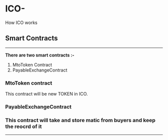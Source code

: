 # ICO-
How ICO works

<h2>Smart Contracts</h2>
<hr>

<p><b> There are two smart contracts :- </b></p>
<ol>
<li>MtoToken Contract</li>
<li>PayableExchangeContract</li>
</ol>

<h3>MtoToken contract</h3>

<p>This contract will be new TOKEN in ICO.</p>

<h3>PayableExchangeContract<h3>

<p>This contract will take and store matic from buyers and keep the reocrd of it<p>

<hr>

